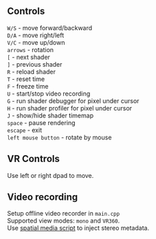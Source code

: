 ## Controls
`W/S` - move forward/backward<br/>
`D/A` - move right/left<br/>
`V/C` - move up/down<br/>
`arrows` - rotation<br/>
`[` - next shader<br/>
`]` - previous shader<br/>
`R` - reload shader<br/>
`T` - reset time<br/>
`F` - freeze time<br/>
`U` - start/stop video recording<br/>
`G` - run shader debugger for pixel under cursor<br/>
`H` - run shader profiler for pixel under cursor<br/>
`J` - show/hide shader timemap<br/>
`space` - pause rendering<br/>
`escape` - exit<br/>
`left mouse button` - rotate by mouse<br/>


## VR Controls
Use left or right dpad to move.


## Video recording

Setup offline video recorder in `main.cpp`<br/>
Supported view modes: `mono` and `VR360`.<br/>
Use [spatial media script](https://github.com/google/spatial-media) to inject stereo metadata.<br/>
